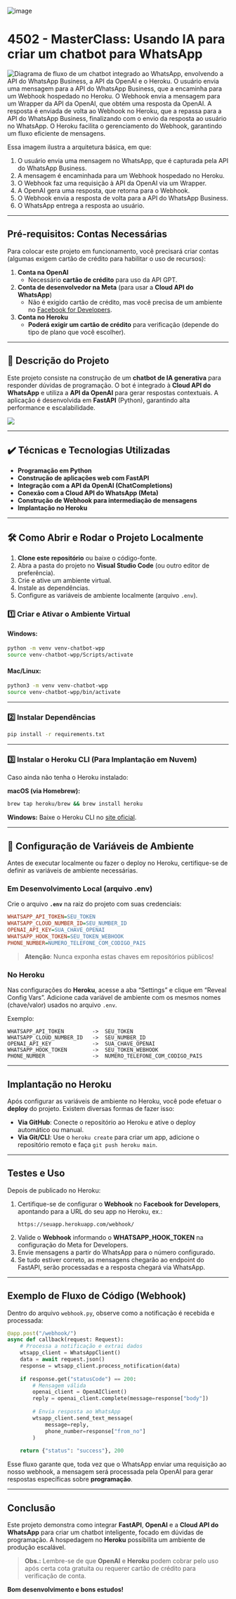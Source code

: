 ![image](https://github.com/user-attachments/assets/b9b98187-1236-4a87-883c-cd629719b3ec)

# 4502 - MasterClass: Usando IA para criar um chatbot para WhatsApp

![Diagrama de fluxo de um chatbot integrado ao WhatsApp, envolvendo a API do WhatsApp Business, a API da OpenAI e o Heroku. O usuário envia uma mensagem para a API do WhatsApp Business, que a encaminha para um Webhook hospedado no Heroku. O Webhook envia a mensagem para um Wrapper da API da OpenAI, que obtém uma resposta da OpenAI. A resposta é enviada de volta ao Webhook no Heroku, que a repassa para a API do WhatsApp Business, finalizando com o envio da resposta ao usuário no WhatsApp. O Heroku facilita o gerenciamento do Webhook, garantindo um fluxo eficiente de mensagens.](https://github.com/user-attachments/assets/ac37516a-a0ae-41e0-9394-201c56691e38)

Essa imagem ilustra a arquitetura básica, em que:
1. O usuário envia uma mensagem no WhatsApp, que é capturada pela API do WhatsApp Business.
2. A mensagem é encaminhada para um Webhook hospedado no Heroku.
3. O Webhook faz uma requisição à API da OpenAI via um Wrapper.
4. A OpenAI gera uma resposta, que retorna para o Webhook.
5. O Webhook envia a resposta de volta para a API do WhatsApp Business.
6. O WhatsApp entrega a resposta ao usuário. 

---

## **Pré-requisitos: Contas Necessárias**
Para colocar este projeto em funcionamento, você precisará criar contas (algumas exigem cartão de crédito para habilitar o uso de recursos):

1. **Conta na OpenAI**  
   - Necessário **cartão de crédito** para uso da API GPT.  
2. **Conta de desenvolvedor na Meta** (para usar a **Cloud API do WhatsApp**)  
   - Não é exigido cartão de crédito, mas você precisa de um ambiente no [Facebook for Developers](https://developers.facebook.com/).  
3. **Conta no Heroku**  
   - **Poderá exigir um cartão de crédito** para verificação (depende do tipo de plano que você escolher).  

---

## 🔨 **Descrição do Projeto**  
Este projeto consiste na construção de um **chatbot de IA generativa** para responder dúvidas de programação. O bot é integrado à **Cloud API do WhatsApp** e utiliza a **API da OpenAI** para gerar respostas contextuais. A aplicação é desenvolvida em **FastAPI** (Python), garantindo alta performance e escalabilidade.

![](img/amostra.gif)

---

## ✔️ **Técnicas e Tecnologias Utilizadas**  
- **Programação em Python**  
- **Construção de aplicações web com FastAPI**  
- **Integração com a API da OpenAI (ChatCompletions)**  
- **Conexão com a Cloud API do WhatsApp (Meta)**  
- **Construção de Webhook para intermediação de mensagens**  
- **Implantação no Heroku**  

---

## 🛠️ **Como Abrir e Rodar o Projeto Localmente**  

1. **Clone este repositório** ou baixe o código-fonte.  
2. Abra a pasta do projeto no **Visual Studio Code** (ou outro editor de preferência).  
3. Crie e ative um ambiente virtual.  
4. Instale as dependências.  
5. Configure as variáveis de ambiente localmente (arquivo `.env`).  

### **1️⃣ Criar e Ativar o Ambiente Virtual**  

#### **Windows**:
```bash
python -m venv venv-chatbot-wpp
source venv-chatbot-wpp/Scripts/activate
```

#### **Mac/Linux**:
```bash
python3 -m venv venv-chatbot-wpp
source venv-chatbot-wpp/bin/activate
```

---

### **2️⃣ Instalar Dependências**  
```bash
pip install -r requirements.txt
```

---

### **3️⃣ Instalar o Heroku CLI (Para Implantação em Nuvem)**  
Caso ainda não tenha o Heroku instalado:

**macOS (via Homebrew):**
```bash
brew tap heroku/brew && brew install heroku
```
**Windows:**
Baixe o Heroku CLI no [site oficial](https://devcenter.heroku.com/articles/heroku-cli).

---

## 🔑 **Configuração de Variáveis de Ambiente**
Antes de executar localmente ou fazer o deploy no Heroku, certifique-se de definir as variáveis de ambiente necessárias.  

### **Em Desenvolvimento Local (arquivo .env)**
Crie o arquivo **`.env`** na raiz do projeto com suas credenciais:

```ini
WHATSAPP_API_TOKEN=SEU_TOKEN
WHATSAPP_CLOUD_NUMBER_ID=SEU_NUMBER_ID
OPENAI_API_KEY=SUA_CHAVE_OPENAI
WHATSAPP_HOOK_TOKEN=SEU_TOKEN_WEBHOOK
PHONE_NUMBER=NUMERO_TELEFONE_COM_CODIGO_PAIS
```

> **Atenção**: Nunca exponha estas chaves em repositórios públicos!

### **No Heroku**
Nas configurações do **Heroku**, acesse a aba “Settings” e clique em “Reveal Config Vars”. Adicione cada variável de ambiente com os mesmos nomes (chave/valor) usados no arquivo `.env`.

Exemplo:

```
WHATSAPP_API_TOKEN         ->  SEU_TOKEN
WHATSAPP_CLOUD_NUMBER_ID   ->  SEU_NUMBER_ID
OPENAI_API_KEY             ->  SUA_CHAVE_OPENAI
WHATSAPP_HOOK_TOKEN        ->  SEU_TOKEN_WEBHOOK
PHONE_NUMBER               ->  NUMERO_TELEFONE_COM_CODIGO_PAIS
```

---

## **Implantação no Heroku**
Após configurar as variáveis de ambiente no Heroku, você pode efetuar o **deploy** do projeto. Existem diversas formas de fazer isso:

- **Via GitHub**: Conecte o repositório ao Heroku e ative o deploy automático ou manual.  
- **Via Git/CLI**: Use o `heroku create` para criar um app, adicione o repositório remoto e faça `git push heroku main`.  

---

## **Testes e Uso**
Depois de publicado no Heroku:

1. Certifique-se de configurar o **Webhook** no **Facebook for Developers**, apontando para a URL do seu app no Heroku, ex.:  
   ```
   https://seuapp.herokuapp.com/webhook/
   ```
2. Valide o **Webhook** informando o **WHATSAPP_HOOK_TOKEN** na configuração do Meta for Developers.  
3. Envie mensagens a partir do WhatsApp para o número configurado.  
4. Se tudo estiver correto, as mensagens chegarão ao endpoint do FastAPI, serão processadas e a resposta chegará via WhatsApp.

---

## **Exemplo de Fluxo de Código (Webhook)**  
Dentro do arquivo `webhook.py`, observe como a notificação é recebida e processada:

```python
@app.post("/webhook/")
async def callback(request: Request):
    # Processa a notificação e extrai dados
    wtsapp_client = WhatsAppClient()
    data = await request.json()
    response = wtsapp_client.process_notification(data)
    
    if response.get("statusCode") == 200:
        # Mensagem válida
        openai_client = OpenAIClient()
        reply = openai_client.complete(message=response["body"])
        
        # Envia resposta ao WhatsApp
        wtsapp_client.send_text_message(
            message=reply, 
            phone_number=response["from_no"]
        )
    
    return {"status": "success"}, 200
```

Esse fluxo garante que, toda vez que o WhatsApp enviar uma requisição ao nosso webhook, a mensagem será processada pela OpenAI para gerar respostas específicas sobre **programação**.

---

## **Conclusão**
Este projeto demonstra como integrar **FastAPI**, **OpenAI** e a **Cloud API do WhatsApp** para criar um chatbot inteligente, focado em dúvidas de programação. A hospedagem no **Heroku** possibilita um ambiente de produção escalável.

> **Obs.:** Lembre-se de que **OpenAI** e **Heroku** podem cobrar pelo uso após certa cota gratuita ou requerer cartão de crédito para verificação de conta.

**Bom desenvolvimento e bons estudos!** 
